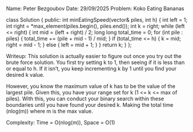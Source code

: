 Name: Peter Bezgoubov
Date: 29/09/2025
Problem: Koko Eating Bananas

class Solution {
public:
    int minEatingSpeed(vector<int>& piles, int h) {
        int left = 1;
        int right = *max_element(piles.begin(), piles.end());
        int k = right;
        while (left <= right) {
            int mid = (left + right) / 2;
            long long total_time = 0;
            for (int pile : piles) {
                total_time += (pile + mid - 1) / mid;
            }
            if (total_time <= h) {
                k = mid;
                right = mid - 1;
            }
            else {
                left = mid + 1;
            }
        }
        return k;
    }
};


Writeup: This solution is actually easier to figure out once you try out the brute force solution. You first try setting k to 1, then seeing if it is less than or equal to h. If it isn’t, you keep incrementing k by 1 until you find your desired k value.

However, you know the maximum value of k has to be the value of the largest pile. Given this, you have your range set for k (1 <= k <= max of piles). With this, you can conduct your binary search within these boundaries until you have found your desired k. Making the total time (nlog(m)) where m is the max value.

Complexity: Time = O(nlog(m)), Space = O(1)
